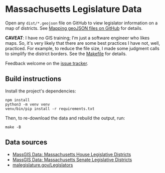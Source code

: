 # Massachusetts Legislature Data

Open any `dist/*.geojson` file on GitHub to view legislator information on a map of districts. See [Mapping geoJSON files on GitHub](https://docs.github.com/en/github/managing-files-in-a-repository/mapping-geojson-files-on-github) for details.

**CAVEAT**: I have no GIS training; I'm just a software engineer who likes maps. So, it's very likely that there are some best practices I have not, well, practiced. For example, to reduce the file size, I made some judgment calls to simplify the district borders. See the [Makefile](./Makefile) for details.

Feedback welcome on the [issue tracker](https://github.com/bhrutledge/ma-legislature/issues).

## Build instructions

Install the project's dependencies:

```
npm install
python3 -m venv venv
venv/bin/pip install -r requirements.txt
```

Then, to re-download the data and rebuild the output, run:

```
make -B
```

## Data sources

- [MassGIS Data: Massachusetts House Legislative Districts](https://docs.digital.mass.gov/dataset/massgis-data-massachusetts-house-legislative-districts)
- [MassGIS Data: Massachusetts Senate Legislative Districts](https://docs.digital.mass.gov/dataset/massgis-data-massachusetts-senate-legislative-districts)
- [malegislature.gov/Legislators](https://malegislature.gov/Legislators)
